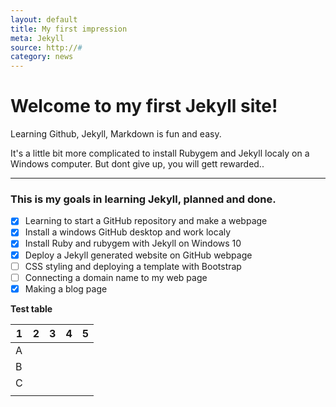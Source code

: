 ```yaml
---
layout: default
title: My first impression
meta: Jekyll
source: http://#
category: news
---
```


# Welcome to my first Jekyll site! #


Learning Github, Jekyll, Markdown is fun and easy.

It's a little bit more complicated to install Rubygem and Jekyll localy on a Windows computer.
But dont give up, you will gett rewarded..

---

### This is my goals in learning Jekyll, planned and done. ###

- [x] Learning to start a GitHub repository and make a webpage
- [x] Install a windows GitHub desktop and work localy
- [x] Install Ruby and rubygem with Jekyll on Windows 10
- [x] Deploy a Jekyll generated website on GitHub webpage
- [ ] CSS styling and deploying a template with Bootstrap
- [ ] Connecting a domain name to my web page
- [x] Making a blog page

**Test table**

| 1 | 2 | 3 | 4 | 5 |
|---|---|---|---|---|
| A |   |   |   |   |
| B |   |   |   |   |
| C |   |   |
  |   |
